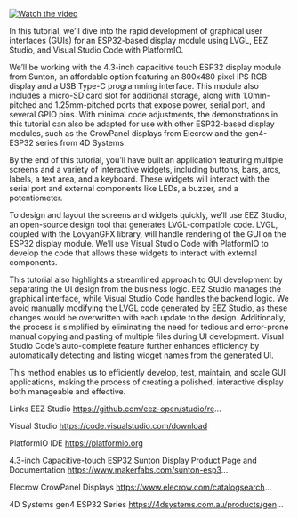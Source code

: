 [![Watch the video](https://img.youtube.com/vi/VDcTMJfoDc8/hqdefault.jpg)](https://www.youtube.com/watch?v=VDcTMJfoDc8)

In this tutorial, we’ll dive into the rapid development of graphical user interfaces (GUIs) for an ESP32-based display module using LVGL, EEZ Studio, and Visual Studio Code with PlatformIO.

We’ll be working with the 4.3-inch capacitive touch ESP32 display module from Sunton, an affordable option featuring an 800x480 pixel IPS RGB display and a USB Type-C programming interface. This module also includes a micro-SD card slot for additional storage, along with 1.0mm-pitched and 1.25mm-pitched ports that expose power, serial port, and several GPIO pins. With minimal code adjustments, the demonstrations in this tutorial can also be adapted for use with other ESP32-based display modules, such as the CrowPanel displays from Elecrow and the gen4-ESP32 series from 4D Systems.

By the end of this tutorial, you’ll have built an application featuring multiple screens and a variety of interactive widgets, including buttons, bars, arcs, labels, a text area, and a keyboard. These widgets will interact with the serial port and external components like LEDs, a buzzer, and a potentiometer.

To design and layout the screens and widgets quickly, we’ll use EEZ Studio, an open-source design tool that generates LVGL-compatible code. LVGL, coupled with the LovyanGFX library, will handle rendering of the GUI on the ESP32 display module. We’ll use Visual Studio Code with PlatformIO to develop the code that allows these widgets to interact with external components.

This tutorial also highlights a streamlined approach to GUI development by separating the UI design from the business logic. EEZ Studio manages the graphical interface, while Visual Studio Code handles the backend logic. We avoid manually modifying the LVGL code generated by EEZ Studio, as these changes would be overwritten with each update to the design. Additionally, the process is simplified by eliminating the need for tedious and error-prone manual copying and pasting of multiple files during UI development. Visual Studio Code’s auto-complete feature further enhances efficiency by automatically detecting and listing widget names from the generated UI.

This method enables us to efficiently develop, test, maintain, and scale GUI applications, making the process of creating a polished, interactive display both manageable and effective.

Links
EEZ Studio
https://github.com/eez-open/studio/re...

Visual Studio
https://code.visualstudio.com/download

PlatformIO IDE
https://platformio.org

4.3-inch Capacitive-touch ESP32 Sunton Display Product Page and Documentation
https://www.makerfabs.com/sunton-esp3...

Elecrow CrowPanel Displays
https://www.elecrow.com/catalogsearch...

4D Systems gen4 ESP32 Series
https://4dsystems.com.au/products/gen...